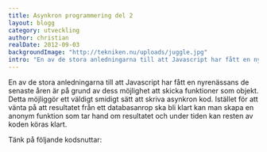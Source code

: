 ```yaml
---
title: Asynkron programmering del 2
layout: blogg
category: utveckling
author: christian
realDate: 2012-09-03
backgroundImage: "http://tekniken.nu/uploads/juggle.jpg"
intro: "En av de stora anledningarna till att Javascript har fått en nyrenässans de senaste åren är på grund av dess möjlighet att skicka funktioner som objekt. Detta möjliggör ett väldigt smidigt sätt att skriva asynkron kod. "
---
```



En av de stora anledningarna till att Javascript har fått en nyrenässans de senaste åren är på grund av dess möjlighet att skicka funktioner som objekt. Detta möjliggör ett väldigt smidigt sätt att skriva asynkron kod. Istället för att vänta på att resultatet från ett databasanrop ska bli klart kan man skapa en anonym funktion som tar hand om resultatet och under tiden kan resten av koden köras klart.

Tänk på följande kodsnuttar:

